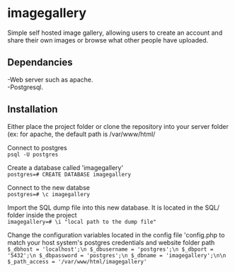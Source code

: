 # imagegallery

Simple self hosted image gallery, allowing users to create an account and share their own images or browse what other people have uploaded.

## Dependancies
-Web server such as apache. <br>
-Postgresql.

## Installation
Either place the project folder or clone the repository into your server folder (ex: for apache, the default path is /var/www/html/

Connect to postgres <br>
`psql -U postgres`

Create a database called 'imagegallery' <br>
`postgres=# CREATE DATABASE imagegallery` <br>

Connect to the new databse <br>
`postgres=# \c imagegallery`

Import the SQL dump file into this new database. It is located in the SQL/ folder inside the project <br>
`imagegallery=# \i "local path to the dump file"`

Change the configuration variables located in the config file 'config.php to match your host system's postgres credentials and website folder path <br>
`$_dbhost = 'localhost';\n
 $_dbusername = 'postgres';\n
 $_dbport = '5432';\n
 $_dbpassword = 'postgres';\n
 $_dbname = 'imagegallery';\n\n
 $_path_access = '/var/www/html/imagegallery'`
